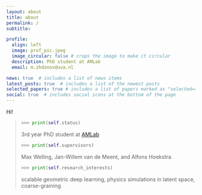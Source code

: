 ```yaml
---
layout: about
title: about
permalink: /
subtitle:

profile:
  align: left
  image: prof_pic.jpeg
  image_circular: false # crops the image to make it circular
  description: PhD student at AMLab
  email: m.zhdanov@uva.nl

news: true  # includes a list of news items
latest_posts: true  # includes a list of the newest posts
selected_papers: true # includes a list of papers marked as "selected={true}"
social: true  # includes social icons at the bottom of the page
---
```


Hi!

> ```python
> >>> print(self.status)
> ```
>3rd year PhD student at [AMLab](http://amlab.science.uva.nl/)
> ```python
> >>> print(self.supervisors)
> ```
>Max Welling, Jan-Willem van de Meent, and Alfons Hoekstra
> ```python
> >>> print(self.research_interests)
> ```
>scalable geometric deep learning, physics simulations in latent space, coarse-graining
